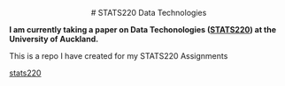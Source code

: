 <p align="center">
# STATS220 Data Technologies
  </p>

**I am currently taking a paper on Data Techonologies ([STATS220](https://courseoutline.auckland.ac.nz/dco/course/STATS/220/1213)) at the University of Auckland.**

This is a repo I have created for my STATS220 Assignments 

[stats220](https://github.com/pangnakh/stats220)

